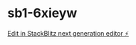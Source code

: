 # sb1-6xieyw

[Edit in StackBlitz next generation editor ⚡️](https://stackblitz.com/~/github.com/aorson/sb1-6xieyw)